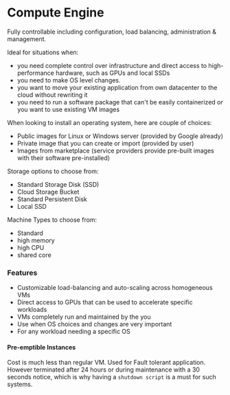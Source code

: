 # Compute Engine

Fully controllable including configuration, load balancing, administration & management.

Ideal for situations when:

* you need complete control over infrastructure and direct access to high-performance hardware, such as GPUs and local SSDs
* you need to make OS level changes.
* you want to move your existing application from own datacenter to the cloud without rewriting it
* you need to run a software package that can't be easily containerized or you want to use existing VM images

When looking to install an operating system, here are couple of choices:

* Public images for Linux or Windows server \(provided by Google already\)
* Private image that you can create or import \(provided by user\)
* Images from marketplace \(service providers provide pre-built images with their software pre-installed\)

Storage options to choose from:

* Standard Storage Disk \(SSD\)
* Cloud Storage Bucket
* Standard Persistent Disk
* Local SSD

Machine Types to choose from:

* Standard
* high memory
* high CPU
* shared core

### Features

* Customizable load-balancing and auto-scaling across homogeneous VMs
* Direct access to GPUs that can be used to accelerate specific workloads
* VMs completely run and maintained by the you
* Use when OS choices and changes are very important
* For any workload needing a specific OS

#### Pre-emptible Instances

Cost is much less than regular VM. Used for Fault tolerant application. However terminated after 24 hours or during maintenance with a 30 seconds notice, which is why having a `shutdown script` is a must for such systems.